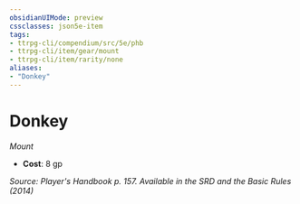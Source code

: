 ```yaml
---
obsidianUIMode: preview
cssclasses: json5e-item
tags:
- ttrpg-cli/compendium/src/5e/phb
- ttrpg-cli/item/gear/mount
- ttrpg-cli/item/rarity/none
aliases: 
- "Donkey"
---
```

# Donkey
*Mount*  


- **Cost**: 8 gp

*Source: Player's Handbook p. 157. Available in the <span title='Systems Reference Document (5.1)'>SRD</span> and the Basic Rules (2014)*